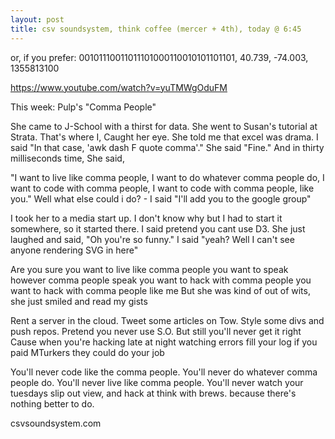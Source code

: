 ```yaml
---
layout: post
title: csv soundsystem, think coffee (mercer + 4th), today @ 6:45
---
```



or, if you prefer:
00101110011011101000110010101101101, 40.739, -74.003, 1355813100

https://www.youtube.com/watch?v=yuTMWgOduFM

This week: Pulp's "Comma People"

She came to J-School with a thirst for data.
She went to Susan's tutorial at Strata.
That's where I,
Caught her eye.
She told me that excel was drama.
I said "In that case, 'awk dash F quote comma'."
She said "Fine."
And in thirty milliseconds time,
She said,

"I want to live like comma people,
I want to do whatever comma people do,
I want to code with comma people,
I want to code with comma people, like you."
Well what else could i do? - I said "I'll add you to the google group"

I took her to a media start up.
I don't know why but I had to start it somewhere,
so it started there.
I said pretend you cant use D3.
She just laughed and said,
"Oh you're so funny."
I said "yeah?
Well I can't see anyone rendering SVG in here"

Are you sure you want to live like comma people
you want to speak however comma people speak
you want to hack with comma people
you want to hack with comma people
like me
But she was kind of out of wits, 
she just smiled and read my gists

Rent a server in the cloud.
Tweet some articles on Tow.
Style some divs and push repos.
Pretend you never use S.O.
But still you'll never get it right
Cause when you're hacking late at night
watching errors fill your log
if you paid MTurkers they could do your job

You'll never code like the comma people.
You'll never do whatever comma people do.
You'll never live like comma people.
You'll never watch your tuesdays slip out view,
and hack at think with brews.
because there's nothing better to do.

csvsoundsystem.com